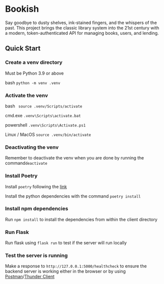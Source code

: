 
# Bookish

Say goodbye to dusty shelves, ink-stained fingers, and the whispers of the past. This project brings the classic library system into the 21st century with a modern, token-authenticated API for managing books, users, and lending.


## Quick Start

### Create a venv directory
Must be Python 3.9 or above

bash `python -m venv .venv`
    

### Activate the venv

bash ` source .venv/Scripts/activate`

cmd.exe `.venv\Scripts\activate.bat`

powershell `.venv\Scripts\Activate.ps1`

Linux / MacOS `source .venv/bin/activate`



### Deactivating the venv
Remember to deactivate the venv when you are done by running the command`deactivate`



### Install Poetry
Install `poetry` following the [link](https://python-poetry.org/docs/)

Install the python dependencies with the command `poetry install`



### Install npm dependencies
Run `npm install` to install the dependencies from within the client directory



### Run Flask
Run flask using `flask run` to test if the server will run locally



### Test the server is running
Make a response to `http://127.0.0.1:5000/healthcheck` to ensure the backend server is working either in the browser or by using [Postman](https://www.postman.com/)/[Thunder Client](https://www.thunderclient.com/)